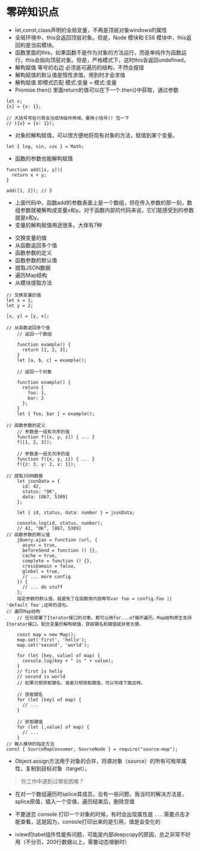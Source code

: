 # 零碎知识点
- let,const,class声明的全局变量，不再是顶层对象windows的属性
- 全局环境中，this会返回顶层对象。但是，Node 模块和 ES6 模块中，this返回的是当前模块。
- 函数里面的this，如果函数不是作为对象的方法运行，而是单纯作为函数运行，this会指向顶层对象。但是，严格模式下，这时this会返回undefined。
- 解构赋值 等号的右边 必须是可遍历的结构，不然会报错
- 解构赋值的默认值是惰性求值，用到时才会求值
- 解构赋值 即模式匹配  模式:变量 = 模式:变量
- Promise.then() 里面return的值可以在下一个.then()中获取，通过参数
```
let x;
{x} = {x: 1};

// 大括号写在行首会当成块级作用域。要用小括号() 包一下
// ({x} = {x: 1});
```
- 对象的解构赋值，可以很方便地将现有对象的方法，赋值到某个变量。
```
let { log, sin, cos } = Math;
```
- 函数的参数也能解构赋值
```
function add([x, y]){
  return x + y;
}

add([1, 2]); // 3
```
- 上面代码中，函数add的参数表面上是一个数组，但在传入参数的那一刻，数组参数就被解构成变量x和y。对于函数内部的代码来说，它们能感受到的参数就是x和y。
- 变量的解构赋值用途很多。大体有7种
* 交换变量的值
* 从函数返回多个值
* 函数参数的定义
* 函数参数的默认值
* 提取JSON数据
* 遍历Map结构
* 从模块提取方法
```
// 交换变量的值
let x = 1;
let y = 2;

[x, y] = [y, x];

// 从函数返回多个值
    // 返回一个数组

    function example() {
      return [1, 2, 3];
    }
    let [a, b, c] = example();

    // 返回一个对象

    function example() {
      return {
        foo: 1,
        bar: 2
      };
    }
    let { foo, bar } = example();

// 函数参数的定义
    // 参数是一组有次序的值
    function f([x, y, z]) { ... }
    f([1, 2, 3]);

    // 参数是一组无次序的值
    function f({x, y, z}) { ... }
    f({z: 3, y: 2, x: 1});

// 提取JSON数据
    let jsonData = {
      id: 42,
      status: "OK",
      data: [867, 5309]
    };

    let { id, status, data: number } = jsonData;

    console.log(id, status, number);
    // 42, "OK", [867, 5309]
// 函数参数的默认值
    jQuery.ajax = function (url, {
      async = true,
      beforeSend = function () {},
      cache = true,
      complete = function () {},
      crossDomain = false,
      global = true,
      // ... more config
    }) {
      // ... do stuff
    };
    指定参数的默认值，就避免了在函数体内部再写var foo = config.foo || 'default foo';这样的语句。
// 遍历Map结构
    // 任何部署了Iterator接口的对象，都可以用for...of循环遍历。Map结构原生支持Iterator接口，配合变量的解构赋值，获取键名和键值就非常方便。

    const map = new Map();
    map.set('first', 'hello');
    map.set('second', 'world');

    for (let [key, value] of map) {
      console.log(key + " is " + value);
    }
    // first is hello
    // second is world
    // 如果只想获取键名，或者只想获取键值，可以写成下面这样。

    // 获取键名
    for (let [key] of map) {
      // ...
    }

    // 获取键值
    for (let [,value] of map) {
      // ...
    }
// 输入模块的指定方法
const { SourceMapConsumer, SourceNode } = require("source-map");
```
- Object.assign方法用于对象的合并，将源对象（source）的所有可枚举属性，复制到目标对象（target）。

> 你工作中遇到过哪些困难？

- 在对一个数组遍历时splice其成员，会有一些问题，我当时的解决方法是，splice原值，插入一个空值，遍历结束后，删除空值

- 不要迷恋 console 打印一个对象的时候，有时会出现属性是 `...` 需要点击才能查看，这是因为，console打印出来的是引用，值是会变化的

- iview的tabel组件性能有问题，可能是内部deepcopy的原因，总之非常不好用（不分页，200行数据以上，需要动态增删时）